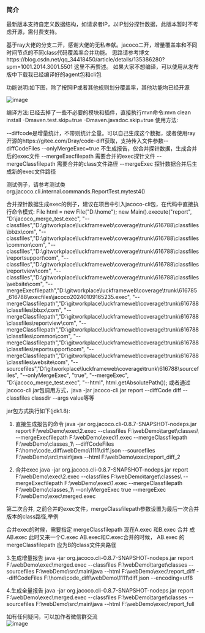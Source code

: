 ### 简介
 
 最新版本支持自定义数据结构，如请求者IP，以IP划分探针数据，此版本暂时不考虑开源，需付费支持。
 
 基于ray大佬的分支二开，感谢大佬的无私奉献。jacoco二开，增量覆盖率和不同时间节点的不同class代码覆盖率合并功能。
 思路请参考博文https://blog.csdn.net/qq_34418450/article/details/135386280?spm=1001.2014.3001.5501
 这里不再赘述。
 如果大家不想编译，可以使用从发布版中下载我已经编译好的agent包和cli包

功能说明:如下图，除了按照IP或者其他规则划分覆盖率，其他功能均已经开源
 
![image](https://github.com/user-attachments/assets/efaf3c5f-7196-493d-9f58-23222a4736e1)

编译方法:已经去掉了一些不必要的模块和插件，直接执行mvn命令:mvn clean install -Dmaven.test.skip=true -Dmaven.javadoc.skip=true
使用方法:

--diffcode是增量统计，不带则统计全量。可以自己生成这个数据，或者使用ray开源的https://gitee.com/Dray/code-diff获取，支持传入文件参数--diffCodeFiles
--onlyMergeExec=true 不生成报告，仅合并探针数据，生成合并后的exec文件 
--mergeExecfilepath 需要合并的exec探针文件
 --mergeClassfilepath 需要合并的class文件路径
 --mergeExec 探针数据合并后生成新的exec文件路径 
 
测试例子，请参考测试类
org.jacoco.cli.internal.commands.ReportTest.mytest4()

合并探针数据生成exec的例子，建议在项目中引入jacoco-cli包，在代码中直接执行命令模式: 
		File html = new File("D:\\home");
		new Main().execute("report", "D:\\jacoco_merge_test.exec", 
		"--classfiles","D:\\gitworkplace\\luckframeweb\\coverage\\trunk\\616788\\classfiles\\bbzx\\com",
		"--classfiles","D:\\gitworkplace\\luckframeweb\\coverage\\trunk\\616788\\classfiles\\common\\com",
		"--classfiles","D:\\gitworkplace\\luckframeweb\\coverage\\trunk\\616788\\classfiles\\reportsupport\\com",
		"--classfiles","D:\\gitworkplace\\luckframeweb\\coverage\\trunk\\616788\\classfiles\\reportview\\com",
		"--classfiles","D:\\gitworkplace\\luckframeweb\\coverage\\trunk\\616788\\classfiles\\website\\com",
        "--mergeExecfilepath","D:\\gitworkplace\\luckframeweb\\coverage\\trunk\\616785_616788\\execfiles\\jacoco20240109165235.exec",
        "--mergeClassfilepath","D:\\gitworkplace\\luckframeweb\\coverage\\trunk\\616788\\classfiles\\bbzx\\com",
        "--mergeClassfilepath","D:\\gitworkplace\\luckframeweb\\coverage\\trunk\\616788\\classfiles\\reportview\\com",
        "--mergeClassfilepath","D:\\gitworkplace\\luckframeweb\\coverage\\trunk\\616788\\classfiles\\common\\com",
        "--mergeClassfilepath","D:\\gitworkplace\\luckframeweb\\coverage\\trunk\\616788\\classfiles\\reportsupport\\com",
        "--mergeClassfilepath","D:\\gitworkplace\\luckframeweb\\coverage\\trunk\\616788\\classfiles\\website\\com",
        "--sourcefiles","D:\\gitworkplace\\luckframeweb\\coverage\\trunk\\616788\\sourcefiles",
        "--onlyMergeExec", "true",
        "--mergeExec", "D:\\jacoco_merge_test.exec",
        "--html", html.getAbsolutePath());
或者通过jacoco-cli.jar包调用方式，java -jar  jacoco-cli.jar report --diffCode diff  --classfiles classdir --args value等等    

jar包方式执行如下(jdk1.8):

1. 直接生成报告的命令
java -jar org.jacoco.cli-0.8.7-SNAPSHOT-nodeps.jar report F:\webDemo\exec\2.exec --classfiles F:\webDemo\target\classes\ --mergeExecfilepath F:\webDemo\exec\1.exec --mergeClassfilepath F:\webDemo\classes_1\ --diffCodeFiles F:\home\code_diff\webDemo\1111\diff.json --sourcefiles F:\webDemo\src\main\java --html F:\webDemo\exec\report_diff_2


2. 合并exec
java -jar org.jacoco.cli-0.8.7-SNAPSHOT-nodeps.jar report F:\webDemo\exec\2.exec --classfiles F:\webDemo\target\classes\ --mergeExecfilepath F:\webDemo\exec\1.exec --mergeClassfilepath F:\webDemo\classes_1\ --onlyMergeExec true --mergeExec F:\webDemo\exec\merged.exec

第二次合并, 之前合并的exec文件，mergeClassfilepath参数设置为最后一次合并版本的class路径,举例

合并exec的时候，需要指定 mergeClassfilepath
现在A.exec 和B.exec 合并 成AB.exec
此时又来一个C.exec
AB.exec和C.exec合并的时候， AB.exec 的 mergeClassfilepath 应为B的class文件夹路径



3.生成增量报告
java -jar org.jacoco.cli-0.8.7-SNAPSHOT-nodeps.jar report F:\webDemo\exec\merged.exec --classfiles F:\webDemo\target\classes --sourcefiles F:\webDemo\src\main\java --html F:\webDemo\exec\report_diff --diffCodeFiles F:\home\code_diff\webDemo\1111\diff.json --encoding=utf8

4.生成全量报告
java -jar org.jacoco.cli-0.8.7-SNAPSHOT-nodeps.jar report F:\webDemo\exec\merged.exec --classfiles F:\webDemo\target\classes --sourcefiles F:\webDemo\src\main\java --html F:\webDemo\exec\report_full

   如有任何疑问，可以加作者微信群交流    
![image](https://github.com/user-attachments/assets/a02c5b59-0999-45ef-b0b5-754dfabdb472)

